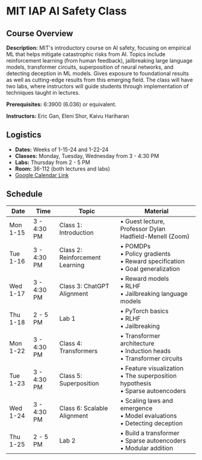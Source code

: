 # MIT IAP AI Safety Class

## Course Overview
**Description:**
MIT's introductory course on AI safety, focusing on empirical ML that helps mitigate catastrophic risks from AI. Topics include reinforcement learning (from human feedback), jailbreaking large language models, transformer circuits, superposition of neural networks, and detecting deception in ML models. Gives exposure to foundational results as well as cutting-edge results from this emerging field. The class will have two labs, where instructors will guide students through implementation of techniques taught in lectures.

**Prerequisites:** 6:3900 (6.036) or equivalent.

**Instructors:** Eric Gan, Eleni Shor, Kaivu Hariharan

## Logistics
- **Dates:** Weeks of 1-15-24 and 1-22-24
- **Classes:** Monday, Tuesday, Wednesday from 3 - 4:30 PM
- **Labs:** Thursday from 2 - 5 PM
- **Room:** 36-112 (both lectures and labs)
- [Google Calendar Link](https://calendar.google.com/calendar/u/0?cid=YmYwMWNjY2FmMGE0YjQxZTg4MGJhMjYyYWVkMWEwNzAwZGYzNTFjNTc3Mjc2YTU2OTRmYzQ1ZDkzZjJiYTFiYUBncm91cC5jYWxlbmRhci5nb29nbGUuY29t)

## Schedule

| Date     | Time        | Topic                                   | Material                                                                                        |
|----------|-------------|-----------------------------------------|-------------------------------------------------------------------------------------------------|
| Mon 1-15 | 3 - 4:30 PM | Class 1: Introduction                   | • Guest lecture, Professor Dylan Hadfield-Menell (Zoom)                                         |
| Tue 1-16 | 3 - 4:30 PM | Class 2: Reinforcement Learning         | • POMDPs<br>• Policy gradients<br>• Reward specification<br>• Goal generalization               |
| Wed 1-17 | 3 - 4:30 PM | Class 3: ChatGPT Alignment              | • Reward models<br>• RLHF<br>• Jailbreaking language models                                     |
| Thu 1-18 | 2 - 5 PM    | Lab 1                                   | • PyTorch basics<br>• RLHF<br>• Jailbreaking                                                    |
| Mon 1-22 | 3 - 4:30 PM | Class 4: Transformers                   | • Transformer architecture<br>• Induction heads<br>• Transformer circuits                       |
| Tue 1-23 | 3 - 4:30 PM | Class 5: Superposition                  | • Feature visualization<br>• The superposition hypothesis<br>• Sparse autoencoders              |
| Wed 1-24 | 3 - 4:30 PM | Class 6: Scalable Alignment             | • Scaling laws and emergence<br>• Model evaluations<br>• Detecting deception                    |
| Thu 1-25 | 2 - 5 PM    | Lab 2                                   | • Build a transformer<br>• Sparse autoencoders<br>• Modular addition                            |

